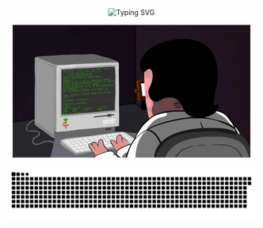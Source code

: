 <div align="center">

  <!-- dynamic typing effect 动态打字效果 -->
  <div>
     <img src="https://readme-typing-svg.demolab.com?font=Fira+Code&size=25&pause=1000&color=090410&center=true&vCenter=true&random=false&width=435&lines=echo+%22Hello+World%22;rm+++-rf+++%22trouble%22" alt="Typing SVG" />
  </div>
  
  <!-- for beauty 留个空行好看点 -->
  <div>&nbsp;</div>
  
  <!-- knock code pictures 敲代码的图片 -->
  <picture>
    <img src="https://github.com/ShayZhu1024/ShayZhu1024.github.io/blob/main/images/coding.gif" />
  </picture>

  <!-- for beauty 留个空行好看点 -->
  <div>&nbsp;</div>

  <!-- Snake Code Contribution Map 贪吃蛇代码贡献图 -->
  <picture>
    <img alt="github-snake" src="https://github.com/ShayZhu1024/ShayZhu1024.github.io/blob/main/images/github-contribution-grid-snake.svg" />
  </picture>
</div>

